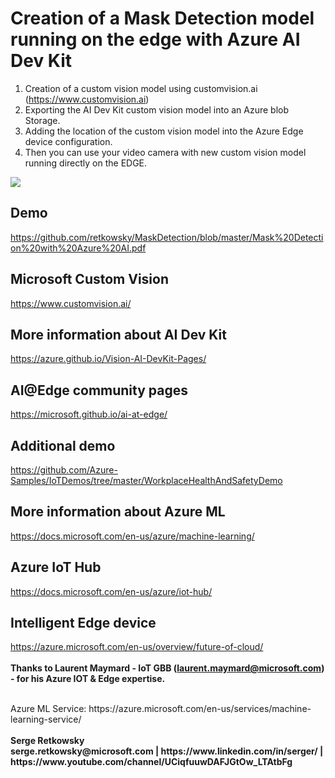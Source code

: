 
# Creation of a Mask Detection model running on the edge with Azure AI Dev Kit

1. Creation of a custom vision model using customvision.ai (https://www.customvision.ai)
2. Exporting the AI Dev Kit custom vision model into an Azure blob Storage.
3. Adding the location of the custom vision model into the Azure Edge device configuration.
4. Then you can use your video camera with new custom vision model running directly on the EDGE.

<img src="https://github.com/retkowsky/images/blob/master/MaskDetectionLogo.jpg?raw=true">

## Demo
https://github.com/retkowsky/MaskDetection/blob/master/Mask%20Detection%20with%20Azure%20AI.pdf

## Microsoft Custom Vision
https://www.customvision.ai/

## More information about AI Dev Kit
https://azure.github.io/Vision-AI-DevKit-Pages/

## AI@Edge community pages
https://microsoft.github.io/ai-at-edge/

## Additional demo
https://github.com/Azure-Samples/IoTDemos/tree/master/WorkplaceHealthAndSafetyDemo

## More information about Azure ML
https://docs.microsoft.com/en-us/azure/machine-learning/

## Azure IoT Hub
https://docs.microsoft.com/en-us/azure/iot-hub/

## Intelligent Edge device
https://azure.microsoft.com/en-us/overview/future-of-cloud/
<br>
<br>
**Thanks to Laurent Maymard - IoT GBB (laurent.maymard@microsoft.com) - for his Azure IOT & Edge expertise.**

<br>
Azure ML Service: https://azure.microsoft.com/en-us/services/machine-learning-service/
<br>
<br>
<b>Serge Retkowsky<br> serge.retkowsky@microsoft.com | https://www.linkedin.com/in/serger/ | https://www.youtube.com/channel/UCiqfuuwDAFJGtOw_LTAtbFg
</b>
